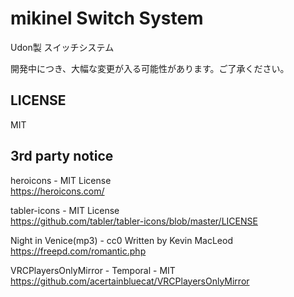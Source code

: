 # mikinel Switch System

Udon製 スイッチシステム

開発中につき、大幅な変更が入る可能性があります。ご了承ください。

## LICENSE
MIT

## 3rd party notice
heroicons - MIT License  
https://heroicons.com/

tabler-icons - MIT License  
https://github.com/tabler/tabler-icons/blob/master/LICENSE

Night in Venice(mp3) - cc0 Written by Kevin MacLeod  
https://freepd.com/romantic.php

VRCPlayersOnlyMirror - Temporal - MIT  
https://github.com/acertainbluecat/VRCPlayersOnlyMirror
